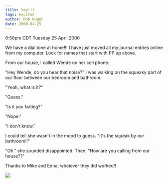 ```yaml
---
title: Yay!!!
tags: excited
author: Rob Nugen
date: 2000-04-25
---
```


<title></title>
<p class=date>6:50pm CDT Tuesday 25 April 2000</p>

<p>We have a dial tone at home!!!  I have just moved all my journal entries online from my computer.  Look for names that start with PP up above.

<p>From our house, I called Wende on her cell phone.  

<p>"Hey Wende, do you hear that noise?"  I was walking on the squeaky
part of our floor between our bedroom and bathroom.

<p>"Yeah, what is it?"

<p>"Guess."

<p>"Is it you farting?"

<p>"Nope."

<p>"I don't know."

<p>I could tell she wasn't in the mood to guess.  "It's the squeak by
our bathroom!!"

<p>"Oh." she sounded disappointed.  Then, "How are you calling from
our house??"

<p>Thanks to Mike and Edna; whatever they did worked!!

<p><img src='/images/rob/wL-ROB.gif'>


